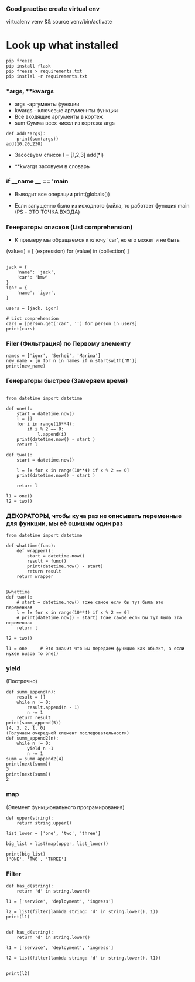 ### Good practise create virtual env

virtualenv venv && source venv/bin/activate
# Look up what installed
```
pip freeze
pip install flask
pip freeze > requirements.txt
pip instlal -r requirements.txt
```
### *args, **kwargs
* args -аргументы функции
* kwargs - ключевые аргуменнты функции
* Все входящие аргументы в кортеж
* sum Сумма всех чисел из кортежа args

```
def add(*args):
    print(sum(args))
add(10,20,230)
```

* Засосвуем список 
l = [1,2,3]
add(*l)

* **kwargs засовуем в словарь

###  if __name __ == '__main__

* Выводит все операции
print(globals())

* Если запущенно было из исходного файла, то работает функция main (PS - ЭТО ТОЧКА ВХОДА)

### Генераторы списков (List comprehension)
* К примеру мы обращаемся к ключу 'car', но его может и не быть

(values) = [ (expression) for (value) in (collection) ]

```

jack = {
    'name': 'jack',
    'car': 'bmw'
}
igor = {
    'name': 'igor',
}

users = [jack, igor]

# List comprehension
cars = [person.get('car', '') for person in users]
print(cars)

```

### Filer (Фильтрация) по Первому элементу 
```
names = ['igor', 'Serhei', 'Marina']
new_name = [n for n in names if n.startswith('M')]
print(new_name)

```
### Генераторы быстрее (Замеряем время)
```

from datetime import datetime

def one():
    start = datetime.now()
    l = []
    for i in range(10**4):
        if i % 2 == 0:
            l.append(i)
    print(datetime.now() - start )
    return l

def two():
    start = datetime.now()

    l = [x for x in range(10**4) if x % 2 == 0]
    print(datetime.now() - start )

    return l

l1 = one()
l2 = two()

```
### ДЕКОРАТОРЫ, чтобы куча раз не описывать переменные для функции, мы её ошишим один раз

```
from datetime import datetime

def whattime(func):
    def wrapper():
        start = datetime.now()
        result = func()
        print(datetime.now() - start)
        return result
    return wrapper


@whattime
def two():
    # start = datetime.now() тоже самое если бы тут была это переменная 
    l = [x for x in range(10**4) if x % 2 == 0]
    # print(datetime.now() - start) Тоже самое если бы тут была эта переменная 
    return l

l2 = two()

l1 = one     # Это значит что мы передаем функцию как обьект, а если нужен вызов то one()

```
### yield
(Построчно)

```
def summ_append(n):
    result = []
    while n != 0:
        result.append(n - 1)
        n -= 1
    return result
print(summ_append(5))
[4, 3, 2, 1, 0]
(Получаем очередной єлемент последовательности)
def summ_append2(n):
    while n != 0:
        yield n -1
        n -= 1
summ = summ_append2(4)
print(next(summ))
3
print(next(summ))
2
```

### map
(Элемент функционального програмирования)

```
def upper(string):
    return string.upper()

list_lower = ['one', 'two', 'three']

big_list = list(map(upper, list_lower))

print(big_list)
['ONE', 'TWO', 'THREE']

```
### Filter
```
def has_d(string):
    return 'd' in string.lower()

l1 = ['service', 'deployment', 'ingress']

l2 = list(filter(lambda string: 'd' in string.lower(), 1))
print(l1)


def has_d(string):
    return 'd' in string.lower()

l1 = ['service', 'deployment', 'ingress']

l2 = list(filter(lambda string: 'd' in string.lower(), l1))


print(l2)

```
